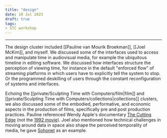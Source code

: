 ```yaml
---
title: "design"
date: 10 Jul 2023
draft: true
tags:
- STC workshop
---
```

---

The design cluster included [[Pauline van Mourik Broekman]], [[Joel McKim]], and myself. We discussed some of the interfaces used to access and manipulate time in audiovisual media, for example the ubiquitous timeline in editing software. We discussed how interfaces structure the perception of viewing time, for instance in the default "enforced flow" of streaming platforms in which users have to explicitly tell the system to stop. Or the programmed deskilling of users through the constant reconfiguration of systems and interfaces.

Echoing the [[private/Sculpting Time with Computers/film|film]] and [[private/Sculpting Time with Computers/collections|collections]] clusters, we also discussed some of the embodied, performative, and economic aspects in the production of films, specifically pre and post production practices. Pauline referenced Wendy Apple's documentary [The Cutting Edge](https://youtu.be/z-uJOyT_7i4) (not the [1992 movie](https://youtu.be/0jvRfLOVfeY)). Joel also mentioned how technical challenges in moving around data in space also shape the perceived temporality of media, he gave [Sohonet](https://www.sohonet.com/sohonet/about/) as an example.

